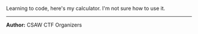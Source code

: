 Learning to code, here's my calculator. I'm not sure how to use it.

---
**Author:** CSAW CTF Organizers